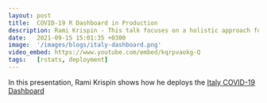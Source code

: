 ```yaml
---
layout: post
title:  COVID-19 R Dashboard in Production
description: Rami Krispin - This talk focuses on a holistic approach for deploying data science projects into production (e.g., CI/CD) with the use of open-source and free tools such as R, bash, Docker, Github Actions, etc. 
date:   2021-09-15 15:01:35 +0300
image:  '/images/blogs/italy-dashboard.png'
video_embed: https://www.youtube.com/embed/kqrpvaokg-Q
tags:   [rstats, deployment]
---
```


In this presentation, Rami Krispin shows how he deploys the [Italy COVID-19 Dashboard](https://ramikrispin.github.io/italy_dash/)
